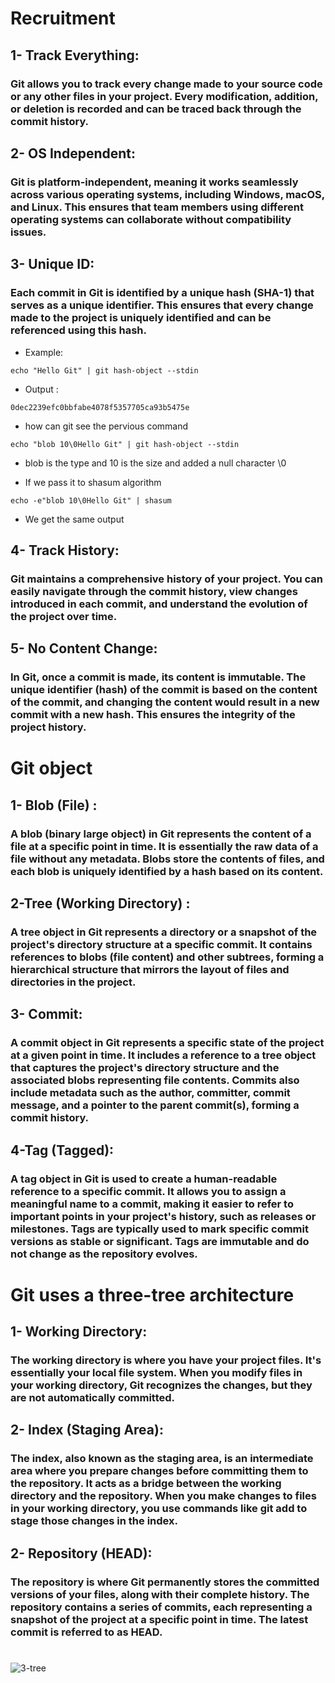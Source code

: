 # Recruitment 

## 1- Track Everything:

### Git allows you to track every change made to your source code or any other files in your project. Every modification, addition, or deletion is recorded and can be traced back through the commit history.

## 2- OS Independent:

### Git is platform-independent, meaning it works seamlessly across various operating systems, including Windows, macOS, and Linux. This ensures that team members using different operating systems can collaborate without compatibility issues.

## 3- Unique ID:

### Each commit in Git is identified by a unique hash (SHA-1) that serves as a unique identifier. This ensures that every change made to the project is uniquely identified and can be referenced using this hash.

* Example:
```shell
echo "Hello Git" | git hash-object --stdin
```

* Output : 
```
0dec2239efc0bbfabe4078f5357705ca93b5475e
```

* how can git see the pervious command 
```
echo "blob 10\0Hello Git" | git hash-object --stdin
```

* blob is the type and 10 is the size and added a null character \0

* If we pass it to shasum algorithm 
```shell
echo -e"blob 10\0Hello Git" | shasum
```

* We get the same output 


## 4- Track History:

### Git maintains a comprehensive history of your project. You can easily navigate through the commit history, view changes introduced in each commit, and understand the evolution of the project over time.



## 5- No Content Change:

### In Git, once a commit is made, its content is immutable. The unique identifier (hash) of the commit is based on the content of the commit, and changing the content would result in a new commit with a new hash. This ensures the integrity of the project history.

# Git object 

## 1- Blob (File) :

### A blob (binary large object) in Git represents the content of a file at a specific point in time. It is essentially the raw data of a file without any metadata. Blobs store the contents of files, and each blob is uniquely identified by a hash based on its content.


## 2-Tree (Working Directory) :

### A tree object in Git represents a directory or a snapshot of the project's directory structure at a specific commit. It contains references to blobs (file content) and other subtrees, forming a hierarchical structure that mirrors the layout of files and directories in the project.


## 3- Commit:

### A commit object in Git represents a specific state of the project at a given point in time. It includes a reference to a tree object that captures the project's directory structure and the associated blobs representing file contents. Commits also include metadata such as the author, committer, commit message, and a pointer to the parent commit(s), forming a commit history.


## 4-Tag (Tagged):

### A tag object in Git is used to create a human-readable reference to a specific commit. It allows you to assign a meaningful name to a commit, making it easier to refer to important points in your project's history, such as releases or milestones. Tags are typically used to mark specific commit versions as stable or significant. Tags are immutable and do not change as the repository evolves.

# Git uses a three-tree architecture

## 1- Working Directory:

### The working directory is where you have your project files. It's essentially your local file system. When you modify files in your working directory, Git recognizes the changes, but they are not automatically committed.


## 2- Index (Staging Area):

### The index, also known as the staging area, is an intermediate area where you prepare changes before committing them to the repository. It acts as a bridge between the working directory and the repository. When you make changes to files in your working directory, you use commands like git add to stage those changes in the index.


## 2- Repository (HEAD):

### The repository is where Git permanently stores the committed versions of your files, along with their complete history. The repository contains a series of commits, each representing a snapshot of the project at a specific point in time. The latest commit is referred to as HEAD.

#

![3-tree](https://media.geeksforgeeks.org/wp-content/uploads/20191122182103/staging_process.jpg)















